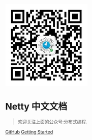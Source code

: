 ![logo](_media/icon.jpg)

# Netty 中文文档 

> 欢迎关注上面的公众号:分布式编程.


[GitHub](https://github.com/daichangya/netty-learning/)
[Getting Started](#微信公众号)